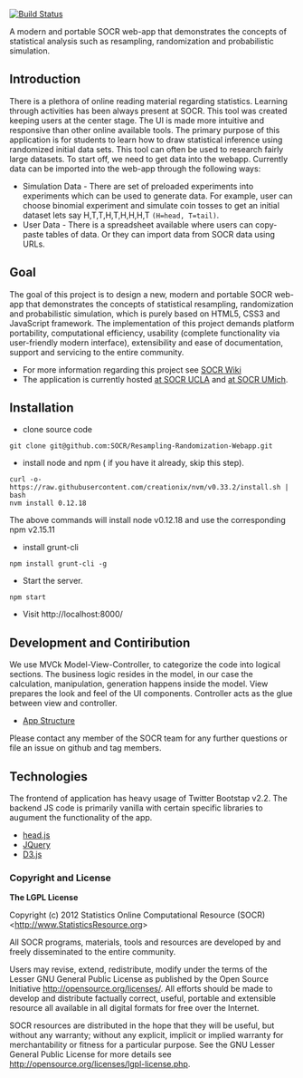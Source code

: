 [![Build Status](https://travis-ci.org/SOCR/Resampling-Randomization-Webapp.svg?branch=master)](https://travis-ci.org/SOCR/Resampling-Randomization-Webapp)

A modern and portable SOCR web-app that demonstrates the concepts of statistical analysis such as resampling, randomization and probabilistic simulation.

## Introduction ##
There is a plethora of online reading material regarding statistics. Learning through activities has been always present at SOCR. This tool was created keeping users at the center stage. The UI is made more intuitive and responsive than other online available tools.
The primary purpose of this application is for students to learn how to draw statistical inference using randomized initial data sets. This tool can often be used to research fairly large datasets. 
To start off, we need to get data into the webapp. Currently data can be imported into the web-app through the following ways:
- Simulation Data - There are set of preloaded experiments into experiments which can be used to generate data. For example, user can choose binomial experiment and simulate coin tosses to get an initial dataset lets say H,T,T,H,T,H,H,H,T  `(H=head, T=tail)`.
- User Data - There is a spreadsheet available where users can copy-paste tables of data. Or they can import data from SOCR data using URLs.

## Goal ##
The goal of this project is to design a new, modern and portable SOCR web-app that demonstrates the concepts of statistical resampling, randomization and probabilistic simulation, which is purely based on HTML5, CSS3 and JavaScript framework. The implementation of this project demands platform portability, computational efficiency, usability (complete functionality via user-friendly modern interface), extensibility and ease of documentation, support and servicing to the entire community.

- For more information regarding this project see [SOCR Wiki](http://wiki.stat.ucla.edu/socr/index.php/SOCR_Resampling_HTML5_Project)
- The application is currently hosted [at SOCR UCLA](http://socr.ucla.edu/htmls/HTML5/SOCR_Resampling_Webapp/) and [at SOCR UMich](http://socr.umich.edu/HTML5/Resampling_Webapp/). 


## Installation ##

- clone source code 
```
git clone git@github.com:SOCR/Resampling-Randomization-Webapp.git
```
- install node and npm ( if you have it already, skip this step).
```
curl -o- https://raw.githubusercontent.com/creationix/nvm/v0.33.2/install.sh | bash
nvm install 0.12.18
```
The above commands will install node v0.12.18 and use the corresponding npm v2.15.11	

- install grunt-cli  
```
npm install grunt-cli -g
```

- Start the server.
```
npm start
```
- Visit http://localhost:8000/

## Development and Contiribution 
We use MVCk Model-View-Controller, to categorize the code into logical sections. The business logic resides in the model, in our case the calculation, manipulation, generation happens inside the model.
View prepares the look and feel of the UI components. Controller acts as the glue between view and controller.
- [App Structure](https://github.com/selvam1991/SOCR-Resampling-Randomization-Webapp/wiki)

Please contact any member of the SOCR team for any further questions or file an issue on github and tag members.

## Technologies 

The frontend of application has heavy usage of Twitter Bootstap v2.2. The backend JS code is primarily vanilla with certain specific libraries to augument the functionality of the app.
* [head.js](http://headjs.com/)
* [JQuery](http://jquery.com)
* [D3.js](http://d3js.org)
	
### Copyright and License 

**The LGPL License**

Copyright (c) 2012 Statistics Online Computational Resource (SOCR) &lt;http://www.StatisticsResource.org&gt;

All SOCR programs, materials, tools and resources are developed by and freely disseminated to the entire community.

Users may revise, extend, redistribute, modify under the terms of the Lesser GNU General Public License
as published by the Open Source Initiative http://opensource.org/licenses/. All efforts should be made to develop and distribute
factually correct, useful, portable and extensible resource all available in all digital formats for free over the Internet.

SOCR resources are distributed in the hope that they will be useful, but without
any warranty; without any explicit, implicit or implied warranty for merchantability or
fitness for a particular purpose. See the GNU Lesser General Public License for
more details see http://opensource.org/licenses/lgpl-license.php.
